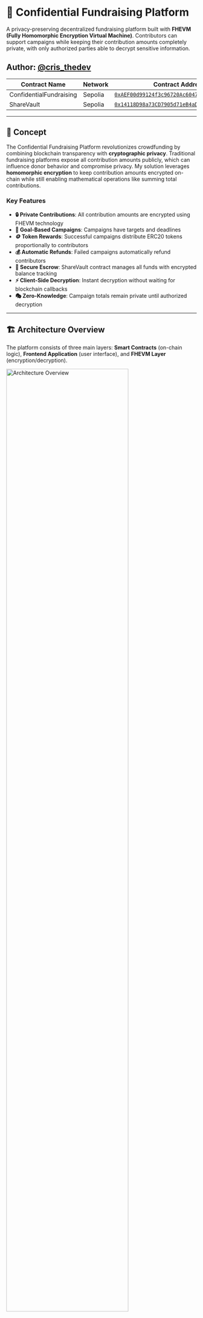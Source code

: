 # 🔐 Confidential Fundraising Platform

A privacy-preserving decentralized fundraising platform built with **FHEVM (Fully Homomorphic Encryption Virtual Machine)**. Contributors can support campaigns while keeping their contribution amounts completely private, with only authorized parties able to decrypt sensitive information.

Author: [@cris_thedev](https://x.com/cris_thedev)
---

| Contract Name | Network | Contract Address
|----------|-------------|--------|
| ConfidentialFundraising | Sepolia | [`0xAEF00d99124f3c96720Ac6047B5ACE3b677e5E26`](https://sepolia.etherscan.io/address/0xAEF00d99124f3c96720Ac6047B5ACE3b677e5E26) |
| ShareVault | Sepolia | [`0x14118D98a73CD7905d71eB4aD12dACa20cF67999`](https://sepolia.etherscan.io/address/0x14118D98a73CD7905d71eB4aD12dACa20cF67999) |
---

## 📖 Concept

The Confidential Fundraising Platform revolutionizes crowdfunding by combining blockchain transparency with **cryptographic privacy**. Traditional fundraising platforms expose all contribution amounts publicly, which can influence donor behavior and compromise privacy. My solution leverages **homomorphic encryption** to keep contribution amounts encrypted on-chain while still enabling mathematical operations like summing total contributions.

### Key Features

- **🔒 Private Contributions**: All contribution amounts are encrypted using FHEVM technology
- **🎯 Goal-Based Campaigns**: Campaigns have targets and deadlines
- **🪙 Token Rewards**: Successful campaigns distribute ERC20 tokens proportionally to contributors
- **💰 Automatic Refunds**: Failed campaigns automatically refund contributors
- **🔐 Secure Escrow**: ShareVault contract manages all funds with encrypted balance tracking
- **⚡ Client-Side Decryption**: Instant decryption without waiting for blockchain callbacks
- **🎭 Zero-Knowledge**: Campaign totals remain private until authorized decryption

---

## 🏗️ Architecture Overview

The platform consists of three main layers: **Smart Contracts** (on-chain logic), **Frontend Application** (user interface), and **FHEVM Layer** (encryption/decryption).

<img src="diagrams/png/architecture-overview.png" alt="Architecture Overview" width="80%">

### Smart Contract Architecture

<img src="diagrams/png/smart-contract-architecture.png" alt="Smart Contract Architecture" width="80%">

---

## 🔄 Application Flows

### 1. Campaign Creation Flow

<img src="diagrams/png/campaign-creation.png" alt="Campaign Creation Flow" width="80%">

### 2. Contribution Flow

<img src="diagrams/png/contribute.png" alt="Contribution Flow" width="80%">

### 3. Campaign Finalization Flow

<img src="diagrams/png/campaign-finalization.png" alt="Campaign Finalization Flow" width="80%">

### 4. Token Claim Flow

<img src="diagrams/png/token-claim.png" alt="Token Claim Flow" width="80%">

### 5. Vault Balance & Withdrawal Flow

<img src="diagrams/png/vault-balance-withdrawal.png" alt="Vault Balance & Withdrawal Flow" width="80%">

### 6. Encryption & Decryption Flow (Technical)

<img src="diagrams/png/encryption-decryption.png" alt="Encryption & Decryption Flow" width="80%">

---

## 🚀 Getting Started

### Prerequisites

Ensure you have the following installed:

| Technology | Version | Purpose |
|------------|---------|---------|
| **Node.js** | >= 20.0.0 | Runtime environment |
| **npm** or **yarn** | Latest | Package manager |
| **Git** | Latest | Version control |
| **MetaMask** or compatible wallet | Latest | Web3 wallet |
| **Hardhat** | ^2.22.15 | Smart contract development |
| **TypeScript** | >= 5.0.0 | Type safety |

### Technology Stack

#### Smart Contracts
- **Solidity**: 0.8.24
- **FHEVM Core Contracts**: ^0.8.0
- **FHEVM Solidity Library**: ^0.8.0
- **Zama Oracle SDK**: ^0.2.0
- **Hardhat**: Development environment
- **TypeChain**: Type-safe contract interactions
- **Ethers v6**: Web3 library

#### Frontend
- **Next.js**: 15.0.0 (App Router)
- **React**: 19.1.0
- **TypeScript**: ^5.0.0
- **Viem**: ^2.21.53 (Ethereum client)
- **Ethers**: ^6.13.4 (Provider/Signer)
- **Privy**: ^3.0.1 (Wallet authentication)
- **Zama FHEVM Relayer SDK**: ^0.2.0 (Encryption/Decryption)
- **Tailwind CSS**: ^3.4.17 (Styling)

### Installation

#### 1. Clone the Repository

```bash
git clone <repository-url>
cd confidential-fundraising
```

#### 2. Install Contract Dependencies

```bash
npm install
```

#### 3. Install Frontend Dependencies

```bash
cd fundraising-frontend
npm install
```

#### 4. Configure Environment Variables

**Root `.env` file** (for contract deployment):
```bash
# Create .env file in root directory
cp .env.example .env

# Add your configuration
PRIVATE_KEY=your_wallet_private_key
SEPOLIA_RPC_URL=https://sepolia.infura.io/v3/YOUR_INFURA_KEY
ETHERSCAN_API_KEY=your_etherscan_api_key
```

**Frontend `.env.local` file**:
```bash
# Create .env.local in fundraising-frontend/
cd fundraising-frontend
cp .env.example .env.local

# Add your configuration
NEXT_PUBLIC_CONTRACT_ADDRESS=0x... # ConfidentialFundraising contract
NEXT_PUBLIC_VAULT_ADDRESS=0x...    # ShareVault contract
NEXT_PUBLIC_CHAIN_ID=11155111      # Sepolia testnet
NEXT_PUBLIC_RPC_URL=https://sepolia.infura.io/v3/YOUR_INFURA_KEY
NEXT_PUBLIC_PRIVY_APP_ID=your_privy_app_id
```

### Development Workflow

#### Local Development with Mock FHEVM

```bash
# Terminal 1: Start local Hardhat node
npm run node

# Terminal 2: Deploy contracts to localhost
npm run deploy:localhost

# Terminal 3: Start frontend
cd fundraising-frontend
npm run dev
```

Visit `http://localhost:3000` to see the application.

#### Testing Contracts

```bash
# Run all tests
npm test

# Run tests with coverage
npm run coverage:mock

# Run specific test file
npx hardhat test test/ConfidentialFundraising.test.ts
```

#### Compile Contracts

```bash
npm run compile
```

This generates:
- Compiled artifacts in `artifacts/`
- TypeChain types in `types/`
- ABI files for frontend integration

### Deployment

#### Deploy to Sepolia Testnet

```bash
# Ensure .env is configured with PRIVATE_KEY and SEPOLIA_RPC_URL
npm run deploy:sepolia

# Verify contracts on Etherscan
npm run verify:sepolia
```

The deployment script will output contract addresses:
```
✅ ShareVault deployed to: 0x...
✅ ConfidentialFundraising deployed to: 0x...
```

Update these addresses in `fundraising-frontend/.env.local`.

#### Production Build

```bash
cd fundraising-frontend
npm run build
npm start
```

---

## 📋 Deployed Contracts Detail

### Contract Addresses (Sepolia Testnet)

Update these values in your `.env.local` file after deployment:

```
NEXT_PUBLIC_CONTRACT_ADDRESS=<ConfidentialFundraising-address>
NEXT_PUBLIC_VAULT_ADDRESS=<ShareVault-address>
NEXT_PUBLIC_CHAIN_ID=11155111
```

### Contract Specifications

#### 1. ConfidentialFundraising.sol

**Address**: Set in `NEXT_PUBLIC_CONTRACT_ADDRESS`

**Purpose**: Main fundraising campaign management contract

**Key Functions**:
| Function | Parameters | Description | Access |
|----------|-----------|-------------|--------|
| `createCampaign` | `title`, `description`, `target`, `duration` | Creates new campaign | Public |
| `contribute` | `campaignId`, `encryptedAmount`, `proof` | Contribute to campaign | Public |
| `finalizeCampaign` | `campaignId`, `tokenName`, `tokenSymbol` | Finalize after deadline | Owner only |
| `claimTokens` | `campaignId` | Claim reward tokens | Contributors |
| `getEncryptedContribution` | `campaignId`, `user` | Get encrypted contribution | Public (read) |
| `getEncryptedTotalRaised` | `campaignId` | Get encrypted campaign total | Public (read) |

**Events**:
- `CampaignCreated(uint256 campaignId, address owner, string title, uint256 target)`
- `ContributionMade(uint256 campaignId, address contributor)`
- `CampaignFinalized(uint256 campaignId, bool successful, address tokenAddress)`
- `TokensClaimed(uint256 campaignId, address contributor, uint256 amount)`
- `CampaignFailed(uint256 campaignId)`

**Storage**:
- `Campaign[] public campaigns` - Array of all campaigns
- `mapping(uint256 => mapping(address => euint64)) contributions` - Encrypted contributions
- `mapping(uint256 => euint64) totalRaised` - Encrypted campaign totals

#### 2. ShareVault.sol

**Address**: Set in `NEXT_PUBLIC_VAULT_ADDRESS`

**Purpose**: Secure escrow managing encrypted user balances and campaign locks

**Key Functions**:
| Function | Parameters | Description | Access |
|----------|-----------|-------------|--------|
| `deposit` | - (payable) | Deposit ETH into vault | Public |
| `withdraw` | `amount` | Withdraw available balance | Public |
| `lockFunds` | `user`, `campaignId`, `encryptedAmount` | Lock funds for campaign | Campaign contract |
| `transferLockedFunds` | `recipient`, `campaignId` | Transfer locked funds | Campaign contract |
| `unlockFunds` | `campaignId` | Unlock funds (refund) | Campaign contract |
| `getEncryptedBalance` | `user` | Get encrypted balance | Public (read) |
| `getEncryptedBalanceAndLocked` | `user` | Get balance + total locked | Public (read) |
| `getEncryptedTotalLocked` | `user` | Get total locked amount | Public (read) |

**Events**:
- `Deposited(address user, uint256 amount)`
- `Withdrawn(address user, uint256 amount)`
- `FundsLocked(address user, uint256 campaignId, uint256 amount)`
- `FundsTransferred(address recipient, uint256 campaignId, uint256 amount)`
- `FundsUnlocked(uint256 campaignId, address user, uint256 amount)`

**Storage**:
- `mapping(address => euint64) private balances` - Encrypted user balances
- `mapping(address => mapping(uint256 => euint64)) private lockedAmounts` - Per-campaign locks
- `mapping(address => uint256) private totalLocked` - Total locked per user

#### 3. CampaignToken.sol (ERC20)

**Address**: Deployed dynamically per campaign

**Purpose**: Campaign-specific reward tokens for successful campaigns

**Specifications**:
- **Standard**: ERC20
- **Max Supply**: 1,000,000,000 (1 billion tokens)
- **Decimals**: 18
- **Distribution**: Proportional to contribution amount
- **Formula**: `userTokens = (userContribution / campaignTarget) × MAX_SUPPLY`

**Key Functions**:
| Function | Parameters | Description | Access |
|----------|-----------|-------------|--------|
| `mint` | `to`, `amount` | Mint tokens to address | Owner only (ConfidentialFundraising) |
| `balanceOf` | `account` | Get token balance | Public (read) |
| `transfer` | `to`, `amount` | Transfer tokens | Token holder |

**Metadata**:
- Name and symbol set by campaign owner during finalization
- Immutable `campaignId` reference
- Cannot mint beyond MAX_SUPPLY

### Network Configuration

| Network | Chain ID | RPC URL | Block Explorer |
|---------|----------|---------|----------------|
| **Sepolia** | 11155111 | `https://sepolia.infura.io/v3/...` | https://sepolia.etherscan.io |
| **Localhost** | 31337 | `http://127.0.0.1:8545` | N/A |
| **Hardhat** | 31337 | In-memory | N/A |

### Compiler Configuration

```json
{
  "solidity": "0.8.24",
  "optimizer": {
    "enabled": true,
    "runs": 200,
    "viaIR": true
  },
  "evmVersion": "cancun"
}
```

**Note**: `viaIR: true` is required for FHEVM contracts to compile correctly.

### Security Features

- **Access Control**: Owner-only functions protected by modifiers
- **FHE Permissions**: Strict permission management via `FHE.allow()`
- **Reentrancy Protection**: NonReentrant modifiers on external calls
- **Input Validation**: Comprehensive checks on all parameters
- **State Machine**: Campaign lifecycle enforced by state checks
- **Locked Funds Isolation**: Per-campaign fund locks prevent double-spending
- **Cache Expiration**: 10-minute timeout on decrypted values
- **Max Supply Enforcement**: Token minting capped at 1 billion

---

## 📚 Additional Resources

- **FHEVM Documentation**: https://docs.zama.ai/fhevm
- **Hardhat Documentation**: https://hardhat.org/docs
- **Next.js Documentation**: https://nextjs.org/docs
- **Privy Documentation**: https://docs.privy.io
- **Viem Documentation**: https://viem.sh

---

## 🤝 Contributing

Contributions are welcome! Please follow these steps:

1. Fork the repository
2. Create a feature branch: `git checkout -b feature/your-feature`
3. Commit changes: `git commit -m 'Add your feature'`
4. Push to branch: `git push origin feature/your-feature`
5. Open a pull request

---

## 📄 License

This project is licensed under the MIT License. See LICENSE file for details.

---

## 🔒 Privacy & Security Notice

This platform uses **FHEVM (Fully Homomorphic Encryption)** to ensure:
- Contribution amounts are **never** visible on-chain in plaintext
- Only authorized parties (contributors + campaign owner) can decrypt values
- Mathematical operations (summing contributions) work on encrypted data
- Zero-knowledge proofs validate encrypted values without revealing them

**Security Audits**: Smart contracts should be professionally audited before mainnet deployment.

---

## 👨‍💻 Author

**cristhedev**

- 🐙 GitHub: [@cris-the-dev](https://github.com/cris-the-dev)
- 📧 Email: tiennln.work@gmail.com
- 🔗 Repository: [confidental-fundraising](https://github.com/cris-the-dev/confidental-fundraising)

---

Built with ❤️ by [cristhedev](https://github.com/cris-the-dev) using Zama's FHEVM technology
